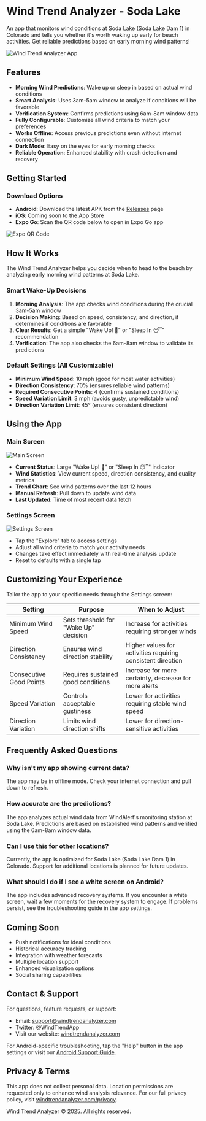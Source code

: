 # Wind Trend Analyzer - Soda Lake

An app that monitors wind conditions at Soda Lake (Soda Lake Dam 1) in Colorado and tells you whether it's worth waking up early for beach activities. Get reliable predictions based on early morning wind patterns!

![Wind Trend Analyzer App](./assets/images/app-preview.png)

## Features

- **Morning Wind Predictions**: Wake up or sleep in based on actual wind conditions
- **Smart Analysis**: Uses 3am-5am window to analyze if conditions will be favorable
- **Verification System**: Confirms predictions using 6am-8am window data
- **Fully Configurable**: Customize all wind criteria to match your preferences
- **Works Offline**: Access previous predictions even without internet connection
- **Dark Mode**: Easy on the eyes for early morning checks
- **Reliable Operation**: Enhanced stability with crash detection and recovery

## Getting Started

### Download Options

- **Android**: Download the latest APK from the [Releases](https://github.com/yourusername/wind-trend-analyzer/releases) page
- **iOS**: Coming soon to the App Store
- **Expo Go**: Scan the QR code below to open in Expo Go app

![Expo QR Code](./assets/images/expo-qr-code.png)

## How It Works

The Wind Trend Analyzer helps you decide when to head to the beach by analyzing early morning wind patterns at Soda Lake.

### Smart Wake-Up Decisions

1. **Morning Analysis**: The app checks wind conditions during the crucial 3am-5am window
2. **Decision Making**: Based on speed, consistency, and direction, it determines if conditions are favorable
3. **Clear Results**: Get a simple "Wake Up! 🌊" or "Sleep In 😴" recommendation
4. **Verification**: The app also checks the 6am-8am window to validate its predictions

### Default Settings (All Customizable)

- **Minimum Wind Speed**: 10 mph (good for most water activities)
- **Direction Consistency**: 70% (ensures reliable wind patterns)
- **Required Consecutive Points**: 4 (confirms sustained conditions)
- **Speed Variation Limit**: 3 mph (avoids gusty, unpredictable wind)
- **Direction Variation Limit**: 45° (ensures consistent direction)

## Using the App

### Main Screen

![Main Screen](./assets/images/main-screen.png)

- **Current Status**: Large "Wake Up! 🌊" or "Sleep In 😴" indicator
- **Wind Statistics**: View current speed, direction consistency, and quality metrics
- **Trend Chart**: See wind patterns over the last 12 hours
- **Manual Refresh**: Pull down to update wind data
- **Last Updated**: Time of most recent data fetch

### Settings Screen

![Settings Screen](./assets/images/settings-screen.png)

- Tap the "Explore" tab to access settings
- Adjust all wind criteria to match your activity needs
- Changes take effect immediately with real-time analysis update
- Reset to defaults with a single tap


## Customizing Your Experience

Tailor the app to your specific needs through the Settings screen:

| Setting | Purpose | When to Adjust |
|---------|---------|----------------|
| Minimum Wind Speed | Sets threshold for "Wake Up" decision | Increase for activities requiring stronger winds |
| Direction Consistency | Ensures wind direction stability | Higher values for activities requiring consistent direction |
| Consecutive Good Points | Requires sustained good conditions | Increase for more certainty, decrease for more alerts |
| Speed Variation | Controls acceptable gustiness | Lower for activities requiring stable wind speed |
| Direction Variation | Limits wind direction shifts | Lower for direction-sensitive activities |

## Frequently Asked Questions

### Why isn't my app showing current data?
The app may be in offline mode. Check your internet connection and pull down to refresh.

### How accurate are the predictions?
The app analyzes actual wind data from WindAlert's monitoring station at Soda Lake. Predictions are based on established wind patterns and verified using the 6am-8am window data.

### Can I use this for other locations?
Currently, the app is optimized for Soda Lake (Soda Lake Dam 1) in Colorado. Support for additional locations is planned for future updates.

### What should I do if I see a white screen on Android?
The app includes advanced recovery systems. If you encounter a white screen, wait a few moments for the recovery system to engage. If problems persist, see the troubleshooting guide in the app settings.

## Coming Soon

- Push notifications for ideal conditions
- Historical accuracy tracking
- Integration with weather forecasts
- Multiple location support
- Enhanced visualization options
- Social sharing capabilities

## Contact & Support

For questions, feature requests, or support:
- Email: support@windtrendanalyzer.com
- Twitter: @WindTrendApp
- Visit our website: [windtrendanalyzer.com](https://windtrendanalyzer.com)

For Android-specific troubleshooting, tap the "Help" button in the app settings or visit our [Android Support Guide](https://windtrendanalyzer.com/android-support).

## Privacy & Terms

This app does not collect personal data. Location permissions are requested only to enhance wind analysis relevance. For our full privacy policy, visit [windtrendanalyzer.com/privacy](https://windtrendanalyzer.com/privacy).

Wind Trend Analyzer © 2025. All rights reserved.
